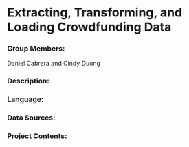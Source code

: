 # Extracting, Transforming, and Loading Crowdfunding Data

### Group Members:
Daniel Cabrera and Cindy Duong

### Description:


### Language:


### Data Sources:


### Project Contents:



